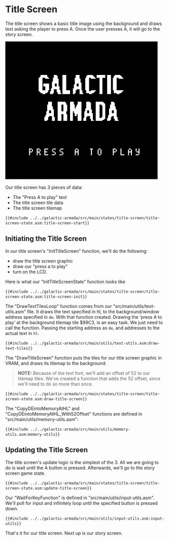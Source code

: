 # Title Screen

The title screen shows a basic title image using the background and draws text asking the player to press A. Once the user presses A, it will go to the story screen.

![Untitled](../assets/part3/img/title-screen-large.png)

Our title screen has 3 pieces of data:

* The "Press A to play" text
* The title screen tile data
* The title screen tilemap

```rgbasm,linenos,start={{#line_no_of "" ../../galactic-armada/src/main/states/title-screen/title-screen-state.asm:title-screen-start}}
{{#include ../../galactic-armada/src/main/states/title-screen/title-screen-state.asm:title-screen-start}}
```

## Initiating the Title Screen

In our title screen's "InitTitleScreen" function, we'll do the following:
* draw the title screen graphic
* draw our "press a to play"
* turn on the LCD. 


Here is what our "InitTitleScreenState" function looks like

```rgbasm,linenos,start={{#line_no_of "" ../../galactic-armada/src/main/states/title-screen/title-screen-state.asm:title-screen-init}}
{{#include ../../galactic-armada/src/main/states/title-screen/title-screen-state.asm:title-screen-init}}
```

The "DrawTextTilesLoop" function comes from our "src/main/utils/text-utils.asm" file. It draws the text specified in hl, to the background/window address specified in `de`.  With that function created. Drawing the ‘press A to play’ at the background tilemap tile $99C3, is an easy task. We just need to call the function. Passing the starting address as `de`, and addresses to the actual text in `hl`. 

```rgbasm,linenos,start={{#line_no_of "" ../../galactic-armada/src/main/utils/text-utils.asm:draw-text-tiles}}
{{#include ../../galactic-armada/src/main/utils/text-utils.asm:draw-text-tiles}}
```

The "DrawTitleScreen" function puts the tiles for our title screen graphic in VRAM, and draws its tilemap to the background:

> **NOTE:** Because of the text font, we'll add an offset of 52 to our tilemap tiles. We've created a function that adds the 52 offset, since we'll need to do so more than once.

```rgbasm,linenos,start={{#line_no_of "" ../../galactic-armada/src/main/states/title-screen/title-screen-state.asm:draw-title-screen}}
{{#include ../../galactic-armada/src/main/states/title-screen/title-screen-state.asm:draw-title-screen}}
```

The "CopyDEintoMemoryAtHL" and "CopyDEintoMemoryAtHL_With52Offset" functions are defined in "src/main/utils/memory-utils.asm":

```rgbasm,linenos,start={{#line_no_of "" ../../galactic-armada/src/main/utils/memory-utils.asm:memory-utils}}
{{#include ../../galactic-armada/src/main/utils/memory-utils.asm:memory-utils}}
```

## Updating the Title Screen

The title screen's update logic is the simplest of the 3. All we are going to do is wait until the A button is pressed. Afterwards, we'll go to the story screen game state.

```rgbasm,linenos,start={{#line_no_of "" ../../galactic-armada/src/main/states/title-screen/title-screen-state.asm:update-title-screen}}
{{#include ../../galactic-armada/src/main/states/title-screen/title-screen-state.asm:update-title-screen}}
```

Our "WaitForKeyFunction" is defined in "src/main/utils/input-utils.asm". We'll poll for input and infinitely loop until the specified button is pressed down.

```rgbasm,linenos,start={{#line_no_of "" ../../galactic-armada/src/main/utils/input-utils.asm:input-utils}}
{{#include ../../galactic-armada/src/main/utils/input-utils.asm:input-utils}}
```

That's it for our title screen. Next up is our story screen.